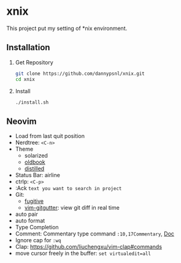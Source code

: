# xnix

This project put my setting of \*nix environment.

## Installation

1. Get Repository

   ```zsh
   git clone https://github.com/dannypsnl/xnix.git
   cd xnix
   ```

2. Install

   ```zsh
   ./install.sh
   ```

## Neovim

- Load from last quit position
- Nerdtree: `<C-n>`
- Theme
    - solarized
    - [oldbook](https://github.com/KKPMW/oldbook-vim)
    - [distilled](https://github.com/KKPMW/distilled-vim)
- Status Bar: airline
- ctrlp: `<C-p>`
- :Ack `text you want to search in project`
- Git:
    - [fugitive](https://vimawesome.com/plugin/fugitive-vim)
    - [vim-gitgutter](https://vimawesome.com/plugin/vim-gitgutter): view git diff in real time
- auto pair
- auto format
- Type Completion
- Comment: Commentary type command `:10,17Commentary`, [Doc](https://vimawesome.com/plugin/commentary-vim)
- Ignore cap for `:wq`
- Clap: https://github.com/liuchengxu/vim-clap#commands
- move cursor freely in the buffer: `set virtualedit=all`
